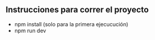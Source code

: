 ## Instrucciones para correr el proyecto
- npm install (solo para la primera ejecucución)
- npm run dev